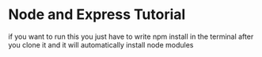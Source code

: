 # Node and Express Tutorial


if you want to run this you just have to write npm install in the terminal after you clone it and it will automatically install node modules
